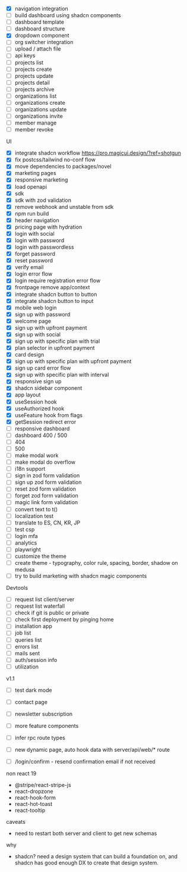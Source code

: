 - [x] navigation integration
- [ ] build dashboard using shadcn components
- [ ] dashboard template
- [ ] dashboard structure
- [x] dropdown component
- [ ] org switcher integration
- [ ] upload / attach file
- [ ] api keys
- [ ] projects list
- [ ] projects create
- [ ] projects update
- [ ] projects detail
- [ ] projects archive
- [ ] organizations list
- [ ] organizations create
- [ ] organizations update
- [ ] organizations invite
- [ ] member manage
- [ ] member revoke

UI
- [x] integrate shadcn workflow https://pro.magicui.design/?ref=shotgun
- [x] fix postcss/tailwind no-conf flow
- [x] move dependencies to packages/novel
- [x] marketing pages
- [x] responsive marketing
- [x] load openapi
- [x] sdk
- [x] sdk with zod validation
- [x] remove webhook and unstable from sdk
- [x] npm run build
- [x] header navigation
- [x] pricing page with hydration
- [x] login with social
- [x] login with password
- [x] login with passwordless
- [x] forget password
- [x] reset password
- [x] verify email
- [x] login error flow
- [x] login require registration error flow
- [x] frontpage remove app/context
- [x] integrate shadcn button to button
- [x] integrate shadcn button to input
- [x] mobile web login
- [x] sign up with password
- [x] welcome page
- [x] sign up with upfront payment
- [x] sign up with social
- [x] sign up with specific plan with trial
- [x] plan selector in upfront payment
- [x] card design
- [x] sign up with specific plan with upfront payment
- [x] sign up card error flow
- [x] sign up with specific plan with interval
- [x] responsive sign up
- [x] shadcn sidebar component
- [x] app layout
- [x] useSession hook
- [x] useAuthorized hook
- [x] useFeature hook from flags
- [x] getSession redirect error
- [ ] responsive dashboard
- [ ] dashboard 400 / 500
- [ ] 404
- [ ] 500
- [ ] make modal work
- [ ] make modal do overflow
- [ ] i18n support
- [ ] sign in zod form validation
- [ ] sign up zod form validation
- [ ] reset zod form validation
- [ ] forget zod form validation
- [ ] magic link form validation
- [ ] convert text to t()
- [ ] localization test
- [ ] translate to ES, CN, KR, JP
- [ ] test csp
- [ ] login mfa
- [ ] analytics
- [ ] playwright
- [ ] customize the theme
- [ ] create theme - typography, color rule, spacing, border, shadow on medusa
- [ ] try to build marketing with shadcn magic components

Devtools
- [ ] request list client/server
- [ ] request list waterfall
- [ ] check if git is public or private
- [ ] check first deployment by pinging home
- [ ] installation app
- [ ] job list
- [ ] queries list
- [ ] errors list
- [ ] mails sent
- [ ] auth/session info
- [ ] utilization

v1.1
- [ ] test dark mode
- [ ] contact page
- [ ] newsletter subscription
- [ ] more feature components
- [ ] infer rpc route types
- [ ] new dynamic page, auto hook data with server/api/web/* route
- [ ] /login/confirm - resend confirmation email if not received


non react 19
- @stripe/react-stripe-js
- react-dropzone
- react-hook-form
- react-hot-toast
- react-tooltip


caveats
- need to restart both server and client to get new schemas

why
- shadcn? need a design system that can build a foundation on, and shadcn has 
  good enough DX to create that design system.
